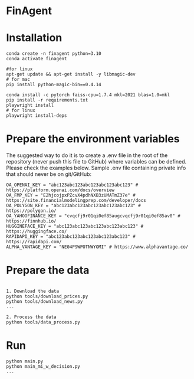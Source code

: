 # FinAgent

# Installation
```
conda create -n finagent python=3.10
conda activate finagent

#for linux
apt-get update && apt-get install -y libmagic-dev
# for mac
pip install python-magic-bin==0.4.14

conda install -c pytorch faiss-cpu=1.7.4 mkl=2021 blas=1.0=mkl
pip install -r requirements.txt
playwright install
# for linux
playwright install-deps
```

# Prepare the environment variables
The suggested way to do it is to create a .env file in the root of the repository (never push this file to GitHub) where variables can be defined.
Please check the examples below.
Sample .env file containing private info that should never be on git/GitHub:
```
OA_OPENAI_KEY = "abc123abc123abc123abc123abc123" # https://platform.openai.com/docs/overview
OA_FMP_KEY = "E2hjcojpxPZcvX4pdhNXB3zUMATmZ37e" # https://site.financialmodelingprep.com/developer/docs
OA_POLYGON_KEY = "abc123abc123abc123abc123abc123" # https://polygon.io/
OA_YAHOOFINANCE_KEY = "cvqcfj9r01qi0ef85augcvqcfj9r01qi0ef85av0" # https://finnhub.io/
HUGGINEFACE_KEY = "abc123abc123abc123abc123abc123" # https://huggingface.co/
RAPIDAPI_KEY = "abc123abc123abc123abc123abc123" # https://rapidapi.com/
ALPHA_VANTAGE_KEY = "NE04P9WPOTNWYOMI" # https://www.alphavantage.co/
```

# Prepare the data
```

1. Download the data
python tools/download_prices.py
python tools/download_news.py
...

2. Process the data
python tools/data_process.py
```

# Run
```
python main.py
python main_mi_w_decision.py
...
```